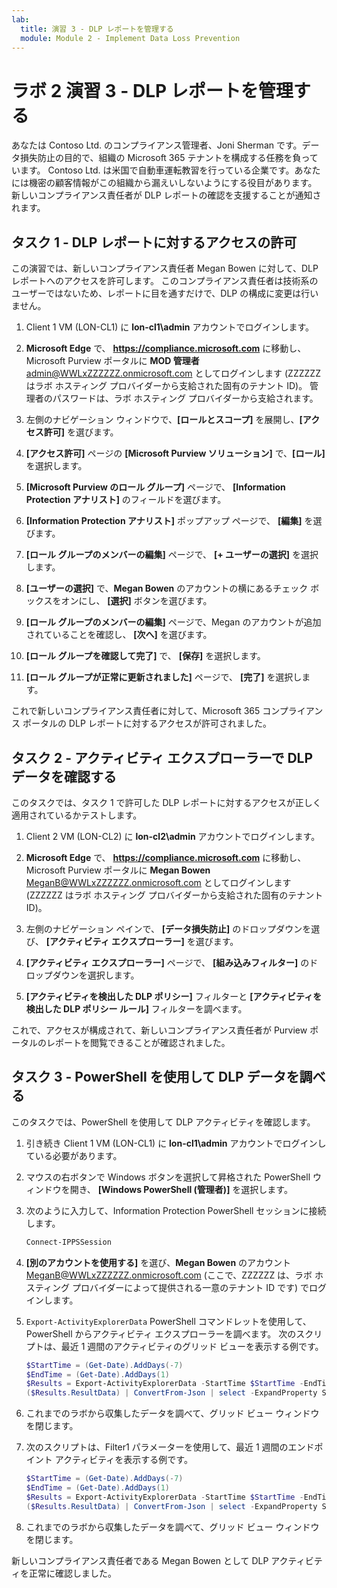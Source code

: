 ```yaml
---
lab:
  title: 演習 3 - DLP レポートを管理する
  module: Module 2 - Implement Data Loss Prevention
---
```


# ラボ 2 演習 3 - DLP レポートを管理する

あなたは Contoso Ltd. のコンプライアンス管理者、Joni Sherman です。データ損失防止の目的で、組織の Microsoft 365 テナントを構成する任務を負っています。 Contoso Ltd. は米国で自動車運転教習を行っている企業です。あなたには機密の顧客情報がこの組織から漏えいしないようにする役目があります。 新しいコンプライアンス責任者が DLP レポートの確認を支援することが通知されます。

## タスク 1 - DLP レポートに対するアクセスの許可

この演習では、新しいコンプライアンス責任者 Megan Bowen に対して、DLP レポートへのアクセスを許可します。 このコンプライアンス責任者は技術系のユーザーではないため、レポートに目を通すだけで、DLP の構成に変更は行いません。

1. Client 1 VM (LON-CL1) に **lon-cl1\admin** アカウントでログインします。

1. **Microsoft Edge** で、 **https://compliance.microsoft.com** に移動し、Microsoft Purview ポータルに **MOD 管理者** admin@WWLxZZZZZZ.onmicrosoft.com としてログインします (ZZZZZZ はラボ ホスティング プロバイダーから支給された固有のテナント ID)。 管理者のパスワードは、ラボ ホスティング プロバイダーから支給されます。

1. 左側のナビゲーション ウィンドウで、**[ロールとスコープ]** を展開し、**[アクセス許可]** を選びます。

1. **[アクセス許可]** ページの **[Microsoft Purview ソリューション]** で、**[ロール]** を選択します。

1. **[Microsoft Purview のロール グループ]** ページで、 **[Information Protection アナリスト]** のフィールドを選びます。

1. **[Information Protection アナリスト]** ポップアップ ページで、 **[編集]** を選びます。

1. **[ロール グループのメンバーの編集]** ページで、 **[+ ユーザーの選択]** を選択します。

1. **[ユーザーの選択]** で、**Megan Bowen** のアカウントの横にあるチェック ボックスをオンにし、 **[選択]** ボタンを選びます。

1. **[ロール グループのメンバーの編集]** ページで、Megan のアカウントが追加されていることを確認し、 **[次へ]** を選びます。

1. **[ロール グループを確認して完了]** で、 **[保存]** を選択します。

1. **[ロール グループが正常に更新されました]** ページで、 **[完了]** を選択します。

これで新しいコンプライアンス責任者に対して、Microsoft 365 コンプライアンス ポータルの DLP レポートに対するアクセスが許可されました。

## タスク 2 - アクティビティ エクスプローラーで DLP データを確認する

このタスクでは、タスク 1 で許可した DLP レポートに対するアクセスが正しく適用されているかテストします。

1. Client 2 VM (LON-CL2) に **lon-cl2\admin** アカウントでログインします。

1. **Microsoft Edge** で、 **https://compliance.microsoft.com** に移動し、Microsoft Purview ポータルに **Megan Bowen** MeganB@WWLxZZZZZZ.onmicrosoft.com としてログインします (ZZZZZZ はラボ ホスティング プロバイダーから支給された固有のテナント ID)。

1. 左側のナビゲーション ペインで、 **[データ損失防止]** のドロップダウンを選び、 **[アクティビティ エクスプローラー]** を選びます。

1. **[アクティビティ エクスプローラー]** ページで、 **[組み込みフィルター]** のドロップダウンを選択します。

1. **[アクティビティを検出した DLP ポリシー]** フィルターと **[アクティビティを検出した DLP ポリシー ルール]** フィルターを調べます。

これで、アクセスが構成されて、新しいコンプライアンス責任者が Purview ポータルのレポートを閲覧できることが確認されました。

## タスク 3 - PowerShell を使用して DLP データを調べる

このタスクでは、PowerShell を使用して DLP アクティビティを確認します。

1. 引き続き Client 1 VM (LON-CL1) に **lon-cl1\admin** アカウントでログインしている必要があります。

1. マウスの右ボタンで Windows ボタンを選択して昇格された PowerShell ウィンドウを開き、 **[Windows PowerShell (管理者)]** を選択します。

1. 次のように入力して、Information Protection PowerShell セッションに接続します。

   ``` powershell
   Connect-IPPSSession
   ```

1. **[別のアカウントを使用する]** を選び、**Megan Bowen** のアカウント MeganB@WWLxZZZZZZ.onmicrosoft.com (ここで、ZZZZZZ は、ラボ ホスティング プロバイダーによって提供される一意のテナント ID です) でログインします。

1. `Export-ActivityExplorerData` PowerShell コマンドレットを使用して、PowerShell からアクティビティ エクスプローラーを調べます。 次のスクリプトは、最近 1 週間のアクティビティのグリッド ビューを表示する例です。

   ``` powershell
   $StartTime = (Get-Date).AddDays(-7)
   $EndTime = (Get-Date).AddDays(1)
   $Results = Export-ActivityExplorerData -StartTime $StartTime -EndTime $EndTime -OutputFormat JSON
   ($Results.ResultData) | ConvertFrom-Json | select -ExpandProperty SyncRoot | ogv
   ```

1. これまでのラボから収集したデータを調べて、グリッド ビュー ウィンドウを閉じます。

1. 次のスクリプトは、Filter1 パラメーターを使用して、最近 1 週間のエンドポイント アクティビティを表示する例です。

   ``` powershell
   $StartTime = (Get-Date).AddDays(-7)
   $EndTime = (Get-Date).AddDays(1)
   $Results = Export-ActivityExplorerData -StartTime $StartTime -EndTime $EndTime -Filter1 @("Workload","Endpoint")-OutputFormat JSON
   ($Results.ResultData) | ConvertFrom-Json | select -ExpandProperty SyncRoot | ogv
   ```

1. これまでのラボから収集したデータを調べて、グリッド ビュー ウィンドウを閉じます。

新しいコンプライアンス責任者である Megan Bowen として DLP アクティビティを正常に確認しました。
